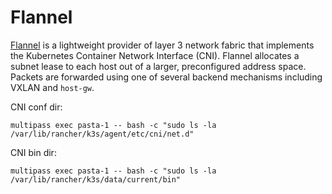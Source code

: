 # Flannel

[Flannel](https://github.com/flannel-io/flannel) is a lightweight provider of layer 3 network fabric that implements the Kubernetes Container Network Interface (CNI). Flannel allocates a subnet lease to each host out of a larger, preconfigured address space. Packets are forwarded using one of several backend mechanisms including VXLAN and `host-gw`.

CNI conf dir:
```console
multipass exec pasta-1 -- bash -c "sudo ls -la /var/lib/rancher/k3s/agent/etc/cni/net.d"
```

CNI bin dir:
```console
multipass exec pasta-1 -- bash -c "sudo ls -la /var/lib/rancher/k3s/data/current/bin"
```
